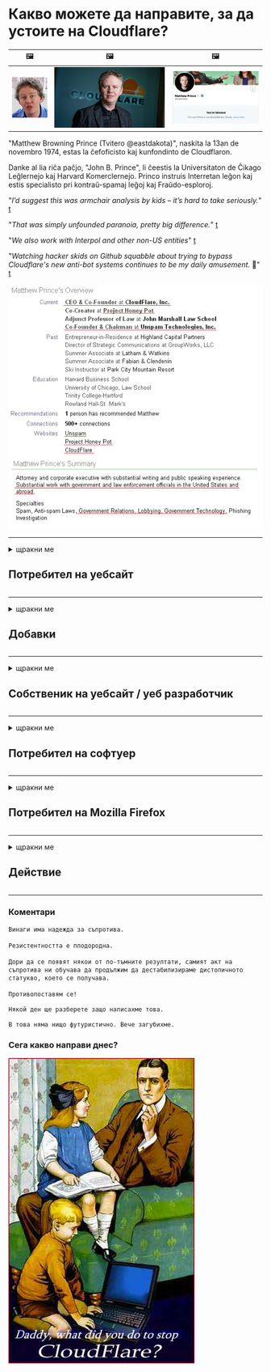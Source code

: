 # Какво можете да направите, за да устоите на Cloudflare?

| 🖼 | 🖼 | 🖼 |
| --- | --- | --- |
| ![](../image/matthew_prince_teen.jpg) | ![](../image/matthew_prince.jpg) | ![](../image/blockedbymatthewprince.jpg) |


"Matthew Browning Prince (Tvitero @eastdakota)", naskita la 13an de novembro 1974, estas la ĉefoficisto kaj kunfondinto de Cloudflaron.

Danke al lia riĉa paĉjo, "John B. Prince", li ĉeestis la Universitaton de Ĉikago Leĝlernejo kaj Harvard Komerclernejo.
Princo instruis Interretan leĝon kaj estis specialisto pri kontraŭ-spamaj leĝoj kaj Fraŭdo-esploroj.


"*I’d suggest this was armchair analysis by kids – it’s hard to take seriously.*" [t](https://www.theguardian.com/technology/2015/nov/19/cloudflare-accused-by-anonymous-helping-isis)

"*That was simply unfounded paranoia, pretty big difference.*"  [t](https://twitter.com/xxdesmus/status/992757936123359233)

"*We also work with Interpol and other non-US entities*" [t](https://twitter.com/eastdakota/status/1203028504184360960)

"*Watching hacker skids on Github squabble about trying to bypass Cloudflare's new anti-bot systems continues to be my daily amusement.* 🍿" [t](https://twitter.com/eastdakota/status/1273277839102656515)


![](../image/whoismp.jpg)

---


<details>
<summary>щракни ме

## Потребител на уебсайт
</summary>


- Ако уебсайтът, който харесвате, използва Cloudflare, кажете им да не използват Cloudflare.
  - Хленченето в социалните медии като Facebook, Reddit, Twitter или Mastodon не прави разлика. [Действията са по-силни от хаштаговете.](https://twitter.com/phyzonloop/status/1274132092490862594)
  - Опитайте се да се свържете със собственика на уебсайта, ако искате да станете полезни.

[Каза Cloudflare](https://github.com/Eloston/ungoogled-chromium/issues/783):
```
Препоръчваме ви да се обърнете към администраторите за конкретните услуги или сайтове, с които се сблъсквате, и да споделите своя опит.
```

[Ако не го поискате, собственикът на уебсайта никога не знае този проблем.](../PEOPLE.md)

![](../image/liberapay.jpg)

[Успешен пример](https://counterpartytalk.org/t/turn-off-cloudflare-on-counterparty-co-plz/164/5).<br>
Имаш проблем? [Повишете гласа си сега.](https://github.com/maraoz/maraoz.github.io/issues/1) Пример по-долу.

```
Вие просто помагате на корпоративната цензура и масовото наблюдение.
http://crimeflare.eu.org
```

```
Вашата уеб страница се намира в частната оградена градина на CloudFlare, която нарушава поверителността.
http://crimeflare.eu.org
```

- Отделете малко време, за да прочетете политиката за поверителност на уебсайта.
  - ако уебсайтът стои зад Cloudflare или уебсайтът използва услуги, свързани с Cloudflare.

Той трябва да обясни какво представлява „Cloudflare“ и да поиска разрешение за споделяне на вашите данни с Cloudflare. Ако не го направите, това ще доведе до нарушаване на доверието и въпросният уебсайт трябва да се избягва.

[Приемлив пример за политика за поверителност е тук](https://archive.is/bDlTz) ("Subprocessors" > "Entity Name")

```
Прочетох вашата политика за поверителност и не мога да намеря думата Cloudflare.
Отказвам да споделям данни с вас, ако продължите да подавате моите данни в Cloudflare.
http://crimeflare.eu.org
```

Това е пример за политика за поверителност, която няма думата Cloudflare.
[Liberland Jobs](https://archive.is/daKIr) [privacy policy](https://docsend.com/view/feiwyte):

![](../image/cfwontobey.jpg)

Cloudflare имат своя собствена политика за поверителност.
[Cloudflare обича доксиращите хора.](https://www.reddit.com/r/GamerGhazi/comments/2s64fe/be_wary_reporting_to_cloudflare/)

Ето добър пример за формата за регистрация на уебсайт.
AFAIK, нулевият уебсайт прави това. Ще им се доверите ли?

```
Като кликнете върху „Регистрация за XYZ“, вие се съгласявате с нашите условия за ползване и декларация за поверителност.
Вие също се съгласявате да споделяте вашите данни с Cloudflare и също така се съгласявате с декларацията за поверителност на cloudflare.
Ако Cloudflare изтече вашата информация или не ви позволи да се свържете с нашите сървъри, това не е наша вина. [*]

[ Регистрирай се ] [ не съм съгласен ]
```
[*] [PEOPLE.md](../PEOPLE.md)


- Опитайте се да не използвате тяхната услуга. Не забравяйте, че сте наблюдавани от Cloudflare.
  - ["I'm in your TLS, sniffin' your passworz"](../image/iminurtls.jpg)

- Потърсете друг уебсайт. В интернет има алтернативи и възможности!

- Убедете приятелите си да използват Tor ежедневно.
  - Анонимността трябва да бъде стандартът на отворения интернет!
  - [Имайте предвид, че проектът Tor не харесва този проект.](../HISTORY.md)

</details>

------

<details>
<summary>щракни ме

## Добавки
</summary>

- Ако браузърът ви е Firefox, Tor Browser или Ungoogled Chromium, използвайте една от тези добавки по-долу.
  - Ако искате да добавите друга нова добавка, първо попитайте за това.


| Име | Разработчик | поддържа | Може да блокира | Може да извести | Chrome |
| -------- | -------- | -------- | -------- | -------- | -------- |
| [Bloku Cloudflaron MITM-Atakon](../subfiles/about.bcma.md) | #Addon | [ ? ](http://crimeflare.eu.org/) | **Да**     | **Да**     |  **Да** |
| [Ĉu ligoj estas vundeblaj al MITM-atako?](../subfiles/about.ismm.md) | #Addon | [ ? ](http://crimeflare.eu.org/) | Не     | **Да**     |  **Да** |
| [Ĉu ĉi tiuj ligoj blokos Tor-uzanton?](../subfiles/about.isat.md) | #Addon | [ ? ](http://crimeflare.eu.org/) | Не     | **Да**     |  **Да** |
| [Block Cloudflare MITM Attack](https://trac.torproject.org/projects/tor/attachment/ticket/24351/block_cloudflare_mitm_attack-1.0.14.1-an%2Bfx.xpi)<br>[**DELETED BY TOR PROJECT**](../HISTORY.md) | nullius | [ ? ](../tool/block_cloudflare_mitm_fx), [Link](http://crimeflare.eu.org/) | **Да**     | **Да**     |  Не |
| [TPRB](http://sw.nnpaefp7pkadbxxkhz2agtbv2a4g5sgo2fbmv3i7czaua354334uqqad.onion/) | Sw | [ ? ](http://sw.nnpaefp7pkadbxxkhz2agtbv2a4g5sgo2fbmv3i7czaua354334uqqad.onion/) | **Да**     | **Да**     |  Не |
| [Detect Cloudflare](https://addons.mozilla.org/en-US/firefox/addon/detect-cloudflare/) | Frank Otto | [ ? ](https://github.com/traktofon/cf-detect) | Не     | **Да**     |  Не |
| [True Sight](https://addons.mozilla.org/en-US/firefox/addon/detect-cloudflare-plus/) | claustromaniac | [ ? ](https://github.com/claustromaniac/detect-cloudflare-plus) | Не     | **Да**     |  Не |
| [Which Cloudflare datacenter am I visiting?](https://addons.mozilla.org/en-US/firefox/addon/cf-pop/) | 依云 | [ ? ](https://github.com/lilydjwg/cf-pop) | Не     | **Да**     |  Не |


- "Decentraleyes" могат да спрат връзката с "CDNJS (Cloudflare)".
  - Той предотвратява достигането на много заявки до мрежи и обслужва локални файлове, за да предпази сайтовете от счупване.
  - Разработчикът отговори: "[very concerning indeed](https://github.com/Synzvato/decentraleyes/issues/236#issuecomment-352049501)", "[widespread usage severely centralizes the web](https://github.com/Synzvato/decentraleyes/issues/251#issuecomment-366752049)"

- [Можете също така да премахнете или да се доверите на Cloudflare сертификат от вашия сертифициращ орган (CA).](https://www.ssl.com/how-to/remove-root-certificate-firefox/)

</details>

------

<details>
<summary>щракни ме

## Собственик на уебсайт / уеб разработчик
</summary>


![](../image/word_cloudflarefree.jpg)

- Не използвайте решение Cloudflare, Период.
  - Можете да направите по-добре от това, нали? [Ето как да премахнете абонаменти, планове, домейни или акаунти в Cloudflare.](https://support.cloudflare.com/hc/en-us/articles/200167776-Removing-subscriptions-plans-domains-or-accounts)

| 🖼 | 🖼 |
| --- | --- |
| ![](../image/htmlalertcloudflare.jpg) | ![](../image/htmlalertcloudflare2.jpg) |

- Искате повече клиенти? Ти знаеш какво да правиш. Съветът е "над реда".
  - [Здравейте, написахте „Ние приемаме вашата поверителност на сериозно“, но получих „Грешка 403 Забранен анонимен прокси не е разрешен“.](https://it.slashdot.org/story/19/02/19/0033255/stop-saying-we-take-your-privacy-and-security-seriously) Защо блокирате Tor или VPN? И защо блокирате временните имейли?

![](../image/anonexist.jpg)

- Използването на Cloudflare ще увеличи шансовете за прекъсване. Посетителите нямат достъп до уебсайта ви, ако сървърът ви не работи или Cloudflare не работи.
  - [Наистина ли си мислихте, че Cloudflare никога не слиза?](https://www.ibtimes.com/cloudflare-down-not-working-sites-producing-504-gateway-timeout-errors-2618008) [Another](https://twitter.com/Jedduff/status/1097875615997399040) [sample](https://twitter.com/search?f=tweets&vertical=default&q=Cloudflare%20is%20having%20problems). [Need more](../PEOPLE.md)?

![](../image/cloudflareinternalerror.jpg)

- Използването на Cloudflare за прокси на вашата „API услуга“, „сървър за актуализация на софтуера“ или „RSS емисия“ ще навреди на вашия клиент. Клиент ви се обади и каза „Вече не мога да използвам вашия API“, а вие нямате представа какво става. Cloudflare може да блокира тихо вашия клиент. Мислите ли, че е добре?
  - Има много клиентски RSS четец и RSS четец онлайн услуга. Защо публикувате RSS емисия, ако не позволявате на хората да се абонират?

![](../image/rssfeedovercf.jpg)

- Имате ли нужда от HTTPS сертификат? Използвайте "Let's Encrypt" или просто го купете от CA компания.

- Имате ли нужда от DNS сървър? Не можете да настроите свой собствен сървър? Какво ще кажете за тях: [Hurricane Electric Free DNS](https://dns.he.net/), [Dyn.com](https://dyn.com/dns/), [1984 Hosting](https://www.1984hosting.com/), [Afraid.Org (Администраторът изтрива акаунта ви, ако използвате TOR)](https://freedns.afraid.org/)
  - [Alternativoj al DNS](../subfiles/alternative.domaindns.md)

- Търсите хостинг услуга? Само безплатно? Какво ще кажете за тях: [Onion Service](http://vww6ybal4bd7szmgncyruucpgfkqahzddi37ktceo3ah7ngmcopnpyyd.onion/en/security/network-security/tor/onionservices-best-practices), [Free Web Hosting Area](https://freewha.com/), [Autistici/Inventati Web Site Hosting](https://www.autinv5q6en4gpf4.onion/services/website), [Github Pages](https://pages.github.com/), [Surge](https://surge.sh/)
  - [Алтернативи на Cloudflare](../subfiles/alternative.cloudflare.md)

- Използвате ли "cloudflare-ipfs.com"? [Знаете ли, че Cloudflare IPFS е лош?](../PEOPLE.md)

- Инсталирайте защитната стена на уеб приложения като OWASP и Fail2Ban на вашия сървър и го конфигурирайте правилно.
  - Блокирането на Tor не е решение. Не наказвайте всички само за малки лоши потребители.

- Пренасочете или блокирайте потребителите на „Cloudflare Warp“ от достъпа до вашия уебсайт. И посочете причина, ако можете.

> IP списък: "[Текущият обхват на IP на Cloudflare](cloudflare_inc/)"

> A: Просто ги блокирайте

```
server {
...
deny 173.245.48.0/20;
deny 103.21.244.0/22;
deny 103.22.200.0/22;
deny 103.31.4.0/22;
deny 141.101.64.0/18;
deny 108.162.192.0/18;
deny 190.93.240.0/20;
deny 188.114.96.0/20;
deny 197.234.240.0/22;
deny 198.41.128.0/17;
deny 162.158.0.0/15;
deny 104.16.0.0/12;
deny 172.64.0.0/13;
deny 131.0.72.0/22;
deny 2400:cb00::/32;
deny 2606:4700::/32;
deny 2803:f800::/32;
deny 2405:b500::/32;
deny 2405:8100::/32;
deny 2a06:98c0::/29;
deny 2c0f:f248::/32;
...
}
```

> B: Пренасочване към страницата с предупреждение

```
http {
...
geo $iscf {
default 0;
173.245.48.0/20 1;
103.21.244.0/22 1;
103.22.200.0/22 1;
103.31.4.0/22 1;
141.101.64.0/18 1;
108.162.192.0/18 1;
190.93.240.0/20 1;
188.114.96.0/20 1;
197.234.240.0/22 1;
198.41.128.0/17 1;
162.158.0.0/15 1;
104.16.0.0/12 1;
172.64.0.0/13 1;
131.0.72.0/22 1;
2400:cb00::/32 1;
2606:4700::/32 1;
2803:f800::/32 1;
2405:b500::/32 1;
2405:8100::/32 1;
2a06:98c0::/29 1;
2c0f:f248::/32 1;
}
...
}

server {
...
if ($iscf) {rewrite ^ https://example.com/cfwsorry.php;}
...
}

<?php
header('HTTP/1.1 406 Not Acceptable');
echo <<<CLOUDFLARED
Thank you for visiting ourwebsite.com!<br />
We are sorry, but we can't serve you because your connection is being intercepted by Cloudflare.<br />
Please read http://crimeflare.eu.org for more information.<br />
CLOUDFLARED;
die();
```

- Настройте Tor Onion Service или I2P, ако вярвате в свободата и приветствате анонимни потребители.

- Попитайте за съвет от други оператори на двойни уебсайтове Clearnet / Tor и създайте анонимни приятели!

</details>

------

<details>
<summary>щракни ме

## Потребител на софтуер
</summary>


- Discord използва CloudFlare. Алтернативи? Препоръчваме [**Briar** (Android)](https://f-droid.org/en/packages/org.briarproject.briar.android/), [Ricochet (PC)](https://ricochet.im/), [Tox + Tor (Android/PC)](https://tox.chat/download.html)
  - Briar включва Tor демона, така че не е нужно да инсталирате Orbot.
  - Разработчиците на Qwtch, Open Privacy, изтриха проекта stop_cloudflare от своята git услуга без предизвестие.

- Ако използвате Debian GNU / Linux или производни производни, абонирайте се: [bug #831835](https://bugs.debian.org/cgi-bin/bugreport.cgi?bug=831835). И ако можете, помогнете да проверите корекцията и помогнете на поддържащия да стигне до правилното заключение дали трябва да бъде приет.

- Винаги препоръчвайте тези браузъри.

| Име | Разработчик | поддържа | Коментирайте |
| -------- | -------- | -------- | -------- |
| [Ungoogled-Chromium](https://ungoogled-software.github.io/ungoogled-chromium-binaries/) | Eloston | [ ? ](https://github.com/Eloston/ungoogled-chromium) | PC (Win, Mac, Linux)  _!Tor_ |
| [Bromite](https://www.bromite.org/fdroid) | Bromite | [ ? ](https://github.com/bromite/bromite/issues) | Android  _!Tor_ |
| [Tor Browser](https://www.torproject.org/download/) | Tor Project | [ ? ](https://support.torproject.org/) | PC (Win, Mac, Linux)  _Tor_|
| [Tor Browser Android](https://www.torproject.org/download/) | Tor Project | [ ? ](https://support.torproject.org/) | Android  _Tor_|
| [Onion Browser](https://itunes.apple.com/us/app/onion-browser/id519296448?mt=8) | Mike Tigas | [ ? ](https://github.com/OnionBrowser/OnionBrowser/issues) | Apple iOS  _Tor_|
| [GNU/Icecat](https://www.gnu.org/software/gnuzilla/) | GNU | [ ? ](https://www.gnu.org/software/gnuzilla/) | PC (Linux) |
| [IceCatMobile](https://f-droid.org/en/packages/org.gnu.icecat/) | GNU | [ ? ](https://lists.gnu.org/mailman/listinfo/bug-gnuzilla) | Android |
| [Iridium Browser](https://iridiumbrowser.de/about/) | Iridium | [ ? ](https://github.com/iridium-browser/iridium-browser/) | PC (Win, Mac, Linux, OpenBSD) |


Поверителността на другия софтуер е несъвършена. Това не означава, че браузърът Tor е „перфектен“.
Няма 100% сигурна, нито 100% частна информация в интернет и технологии.

- Не искате да използвате Tor? Можете да използвате всеки браузър с Tor daemon.
  - [Имайте предвид, че проектът Tor не харесва това.](https://support.torproject.org/tbb/tbb-9/) Използвайте Tor Browser, ако можете да го направите.
- [Как да използвам Chromium с Tor](../subfiles/chromium_tor.md)


Нека поговорим за поверителността на друг софтуер.

- [Ако наистина трябва да използвате Firefox, изберете „Firefox ESR“.](https://www.mozilla.org/en-US/firefox/organizations/)
  - [Firefox - Шпионски пазач](https://spyware.neocities.org/articles/firefox.html)
  - [Firefox отхвърля свободата на словото, забранява свободата на словото](https://web.archive.org/web/20200423010026/https://reclaimthenet.org/firefox-rejects-free-speech-bans-free-speech-commenting-plugin-dissenter-from-its-extensions-gallery/)
  - ["100+ гласа против. Изглежда, че да поискаш от софтуерна компания да се придържа ... софтуерът е твърде много в наши дни."](https://old.reddit.com/r/firefox/comments/gutdiw/weve_got_work_to_do_the_mozilla_blog/fslbbb6/)
  - [Ъъъ, защо Firefox ми показва спонсорирани връзки в URL лентата ми?](https://www.reddit.com/r/firefox/comments/jybx2w/uh_why_is_firefox_showing_me_sponsored_links_in/)
  - [Mozilla - Въплътен дявол](https://digdeeper.neocities.org/ghost/mozilla.html)

- [Не забравяйте, че Mozilla използва услугата Cloudflare.](https://www.robtex.com/dns-lookup/www.mozilla.org) [Те също използват DNS услугата на Cloudflare за своя продукт.](https://www.theregister.co.uk/2018/03/21/mozilla_testing_dns_encryption/)

- [Mozilla официално отхвърли този билет.](https://bugzilla.mozilla.org/show_bug.cgi?id=1426618)

- [Firefox Focus е шега.](https://github.com/mozilla-mobile/focus-android/issues/1743) [Обещаха да изключат телеметрията, но я промениха.](https://github.com/mozilla-mobile/focus-android/issues/4210)

- [Разработчикът на PaleMoon / Basilisk обича Cloudflare.](https://github.com/mozilla-mobile/focus-android/issues/1743#issuecomment-345993097)
  - [Сървърът за архивиране на Pale Moon хакна и разпространява зловреден софтуер в продължение на 18 месеца](https://www.reddit.com/r/privacytoolsIO/comments/cc808y/pale_moons_archive_server_hacked_and_spread/)
  - Той мрази и потребителите на Tor - "[Нека бъде враждебно към Tor. Мисля, че повечето сайтове трябва да бъдат враждебно настроени към Tor, като се има предвид неговият изключително висок фактор на злоупотреба.](https://github.com/yacy/yacy_search_server/issues/314#issuecomment-565932097)"

- [Waterfox имат сериозен проблем „телефони вкъщи“](https://spyware.neocities.org/articles/waterfox.html)

- [Google Chrome е шпионски софтуер.](https://www.gnu.org/proprietary/malware-google.en.html)
  - [Google профилира вашата активност.](https://spyware.neocities.org/articles/chrome.html)

- [SRWare Iron правят твърде много телефони домашна връзка.](https://spyware.neocities.org/articles/iron.html) Той също така се свързва с Google домейни.

- [Смелият браузър бели списъци за проследяване на Facebook / Twitter.](https://www.bleepingcomputer.com/news/security/facebook-twitter-trackers-whitelisted-by-brave-browser/)
  - [Ето още въпроси.](https://spyware.neocities.org/articles/brave.html)
  - [binance филиал ID](https://twitter.com/cryptonator1337/status/1269594587716374528)

- [Microsoft Edge позволява на Facebook да пуска Flash код зад гърба на потребителите.](https://www.zdnet.com/article/microsoft-edge-lets-facebook-run-flash-code-behind-users-backs/)

- [Vivaldi не зачита вашата поверителност.](https://spyware.neocities.org/articles/vivaldi.html)

- [Ниво на шпионски софтуер на Opera: Изключително високо](https://spyware.neocities.org/articles/opera.html)

- Apple iOS: [Изобщо не бива да използвате iOS, главно защото това е злонамерен софтуер.](https://www.gnu.org/proprietary/malware-apple.html)

Затова препоръчваме само таблицата по-горе. Нищо друго.

</details>

------

<details>
<summary>щракни ме

## Потребител на Mozilla Firefox
</summary>


- „Firefox Nightly“ ще изпраща информация на ниво отстраняване на грешки до сървърите на Mozilla без метод за отказ.
  - [Сървърите на Mozilla са облачни от Cloudflare](https://www.digwebinterface.com/?hostnames=www.mozilla.org%0D%0Amozilla.cloudflare-dns.com&type=&ns=resolver&useresolver=8.8.4.4&nameservers=)

- Възможно е да се забрани на Firefox да се свързва със сървърите на Mozilla.
  - [Ръководство за шаблони за политики на Mozilla](https://github.com/mozilla/policy-templates/blob/master/README.md)
  - Имайте предвид, че този трик може да спре да работи в по-нова версия, защото Mozilla обича да се добавя в белия списък.
  - Използвайте защитна стена и DNS филтър, за да ги блокирате напълно.

"`/distribution/policies.json`"

>     "WebsiteFilter": {
> 		"Block": [
> 		"*://*.mozilla.com/*",
> 		"*://*.mozilla.net/*",
> 		"*://*.mozilla.org/*",
> 		"*://webcompat.com/*",
> 		"*://*.firefox.com/*",
> 		"*://*.thunderbird.net/*",
> 		"*://*.cloudflare.com/*"
> 		]
>     },


- ~~Съобщете за грешка в тракера на mozilla, като им кажете да не използват Cloudflare.~~ Имаше доклад за грешка в bugzilla. Много хора бяха публикували своите притеснения, но грешката беше скрита от администратора през 2018 г.

- Можете да деактивирате DoH във Firefox.
  - [Променете DNS доставчика по подразбиране на firefox](../subfiles/change-firefox-dns.md)

![](../image/firefoxdns.jpg)

- [Ако искате да използвате DNS, която не е ISP, помислете дали да не използвате OpenNIC Tier2 DNS услуга или някоя от DNS услуги, които не са в Cloudflare.](https://wiki.opennic.org/start)
![](../image/opennic.jpg)
  - Блокирайте Cloudflare с DNS. [Crimeflare DNS](../subfiles/service.publicdns.md)

- Можете да използвате Tor като DNS преобразувател. [Ако не сте експерт на Tor, задайте въпрос тук.](https://tor.stackexchange.com/)

> **Как**
> 1. Изтеглете Tor и го инсталирайте на вашия компютър.
> 2. Добавете този ред към файла "torrc".
> DNSPort 127.0.0.1:53
> 3. Рестартирайте Tor.
> 4. Задайте DNS сървъра на компютъра си на "127.0.0.1".

</details>

------

<details>
<summary>щракни ме

## Действие
</summary>


- Разкажете на другите около вас за опасностите от Cloudflare.

- [Помогнете за подобряването на това хранилище.](http://crimeflare.eu.org)
  - Както списъците, аргументите срещу него, така и подробностите.

- [Документирайте и направете публично достояние, когато нещата се объркат с Cloudflare (и подобни компании), като не забравяйте да споменете това хранилище, когато го направите](http://crimeflare.eu.org) :)

- Накарайте повече хора да използват Tor по подразбиране, за да могат да изпитат мрежата от гледна точка на различни части на света.

- Стартирайте групи в социалните медии и месопространството, посветени на освобождаването на света от Cloudflare.

- Където е подходящо, свържете се с тези групи в това хранилище - това може да бъде място за координиране на съвместната работа като групи.

- [Стартирайте кокошарник, който може да предостави значима некорпоративна алтернатива на Cloudflare.](../subfiles/alternative.cloudflare.md)

- Уведомете ни за всички алтернативи, които да помогнат поне за осигуряване на многопластова защита срещу Cloudflare.

- Ако сте клиент на Cloudflare, задайте настройките си за поверителност и изчакайте те да ги нарушат.
  - [След това ги подведете под такси срещу нежелана поща / нарушаване на поверителността.](https://twitter.com/thexpaw/status/1108424723233419264)

- Ако се намирате в Съединените американски щати и въпросният уебсайт е банка или счетоводител, опитайте се да окажете юридически натиск съгласно Закона на Грам-Лийч-Блайли или Закона за американците с увреждания и ни докладвайте докъде стигате .

- Ако уебсайтът е държавен сайт, опитайте се да окажете юридически натиск съгласно 1-вото изменение на Конституцията на САЩ.

- Ако сте гражданин на ЕС, свържете се с уебсайта, за да изпратите личната си информация съгласно Общия регламент за защита на данните. Ако откажат да ви дадат вашата информация, това е нарушение на закона.

- За компаниите, които твърдят, че предлагат услуга на своя уебсайт, опитайте да ги докладвате като „невярна реклама“ на организации за защита на потребителите и BBB. Уебсайтовете на Cloudflare се обслужват от Cloudflare сървъри.

- [ITU предполагат в контекста на САЩ, че Cloudflare започва да става достатъчно голям, за да може да им бъде наложен антитръстов закон.](https://www.itu.int/en/ITU-T/Workshops-and-Seminars/20181218/Documents/Geoff_Huston_Presentation.pdf)

- Възможно е GNU GPL версия 4 да включва разпоредба срещу съхраняване на изходния код зад такава услуга, изискваща за всички GPLv4 и по-нови програми поне изходният код да е достъпен чрез носител, който не дискриминира потребителите на Tor.

- [Se vi uzas Mastodon bonvolu sekvi la konton Mitigator](../subfiles/service.altlink.md).

</details>

------

### Коментари

```
Винаги има надежда за съпротива.

Резистентността е плодородна.

Дори да се появят някои от по-тъмните резултати, самият акт на съпротива ни обучава да продължим да дестабилизираме дистопичното статукво, което се получава.

Противопоставям се!
```

```
Някой ден ще разберете защо написахме това.
```

```
В това няма нищо футуристично. Вече загубихме.
```

### Сега какво направи днес?


![](../image/stopcf.jpg)
